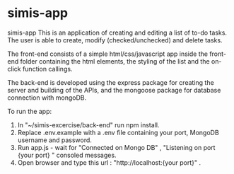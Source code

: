 # simis-app
simis-app
This is an application of creating and editing a list of to-do tasks. The user is able to create, modify (checked/unchecked) and delete tasks.

The front-end consists of a simple html/css/javascript app inside the front-end folder containing the html elements, the styling of the list and the on-click function callings.

The back-end is developed using the express package for creating the server and building of the APIs, and the mongoose package for database connection with mongoDB.

To run the app:
1. In  "~/simis-excercise/back-end" run npm install.
2. Replace .env.example with a .env file containing your port, MongoDB username and password.
3. Run app.js - wait for "Connected on Mongo DB" , "Listening on port {your port} " consoled messages.
3. Open browser and type this url : "http://localhost:{your port}" .

